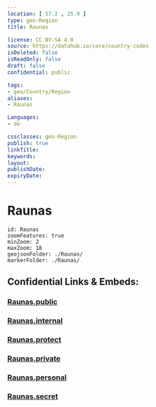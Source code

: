 ```yaml
---
location: [ 57.2 , 25.9 ] 
type: geo-Region
title: Raunas

license: CC BY-SA 4.0
source: https://datahub.io/core/country-codes
isDeleted: false
isReadOnly: false
draft: false
confidential: public

tags:
- geo/Country/Region
aliases:
- Raunas

Languages:
- de

cssclasses: geo-Region
publish: true
linkTitle: 
keywords: 
layout: 
publishDate: 
expiryDate: 
---
```


# Raunas

```leaflet
id: Raunas
zoomFeatures: true 
minZoom: 2 
maxZoom: 18
geojsonFolder: ./Raunas/
markerFolder: ./Raunas/
```


## Confidential Links & Embeds: 

### [Raunas.public](/_public/\Earth\Continent\Europe\Europe~North\Latvia\CountiesRaunas.public.md) 

### [Raunas.internal](/_internal/\Earth\Continent\Europe\Europe~North\Latvia\CountiesRaunas.internal.md) 

### [Raunas.protect](/_protect/\Earth\Continent\Europe\Europe~North\Latvia\CountiesRaunas.protect.md) 

### [Raunas.private](/_private/\Earth\Continent\Europe\Europe~North\Latvia\CountiesRaunas.private.md) 

### [Raunas.personal](/_personal/\Earth\Continent\Europe\Europe~North\Latvia\CountiesRaunas.personal.md) 

### [Raunas.secret](/_secret/\Earth\Continent\Europe\Europe~North\Latvia\CountiesRaunas.secret.md)

